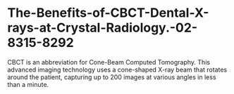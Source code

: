 # The-Benefits-of-CBCT-Dental-X-rays-at-Crystal-Radiology.-02-8315-8292
CBCT is an abbreviation for Cone-Beam Computed Tomography. This advanced imaging technology uses a cone-shaped X-ray beam that rotates around the patient, capturing up to 200 images at various angles in less than a minute. 

